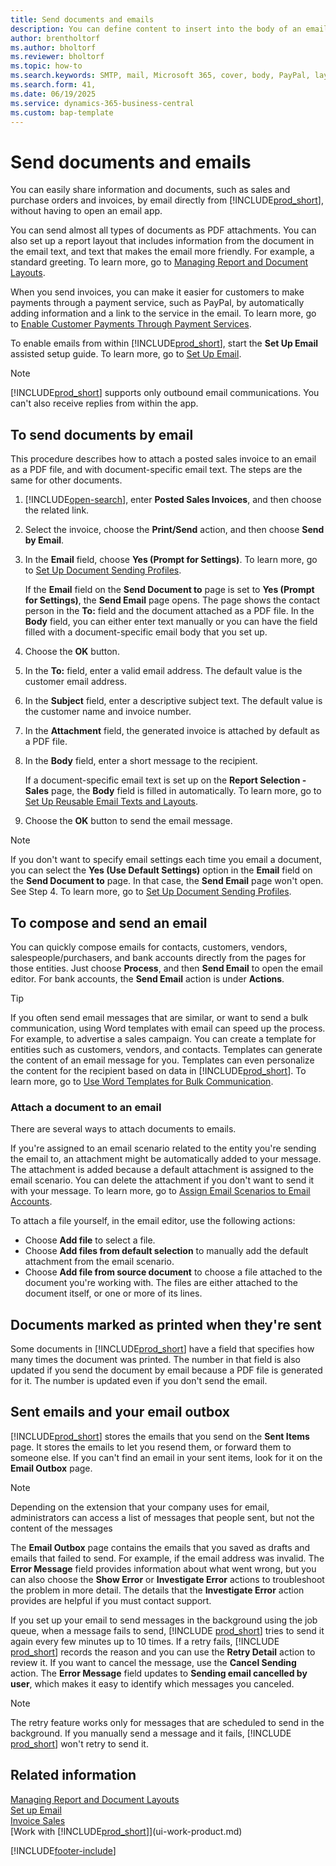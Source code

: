 ```yaml
---
title: Send documents and emails
description: You can define content to insert into the body of an email message, for example, a PayPal link. You can also attach documents to email messages.
author: brentholtorf
ms.author: bholtorf
ms.reviewer: bholtorf
ms.topic: how-to
ms.search.keywords: SMTP, mail, Microsoft 365, cover, body, PayPal, layout
ms.search.form: 41,
ms.date: 06/19/2025
ms.service: dynamics-365-business-central
ms.custom: bap-template
---
```

# Send documents and emails

You can easily share information and documents, such as sales and purchase orders and invoices, by email directly from [!INCLUDE[prod_short](includes/prod_short.md)], without having to open an email app.  

You can send almost all types of documents as PDF attachments. You can also set up a report layout that includes information from the document in the email text, and text that makes the email more friendly. For example, a standard greeting. To learn more, go to [Managing Report and Document Layouts](ui-manage-report-layouts.md).

When you send invoices, you can make it easier for customers to make payments through a payment service, such as PayPal, by automatically adding information and a link to the service in the email. To learn more, go to [Enable Customer Payments Through Payment Services](sales-how-enable-payment-service-extensions.md).

To enable emails from within [!INCLUDE[prod_short](includes/prod_short.md)], start the **Set Up Email** assisted setup guide. To learn more, go to [Set Up Email](admin-how-setup-email.md).

> [!NOTE]
> [!INCLUDE[prod_short](includes/prod_short.md)] supports only outbound email communications. You can't also receive replies from within the app.

## To send documents by email

This procedure describes how to attach a posted sales invoice to an email as a PDF file, and with document-specific email text. The steps are the same for other documents.

1. [!INCLUDE[open-search](includes/open-search.md)], enter **Posted Sales Invoices**, and then choose the related link.
2. Select the invoice, choose the **Print/Send** action, and then choose **Send by Email**.
3. In the **Email** field, choose **Yes (Prompt for Settings)**. To learn more, go to [Set Up Document Sending Profiles](sales-how-setup-document-send-profiles.md).

    If the **Email** field on the **Send Document to** page is set to **Yes (Prompt for Settings)**, the **Send Email** page opens. The page shows the contact person in the **To:** field and the document attached as a PDF file. In the **Body** field, you can either enter text manually or you can have the field filled with a document-specific email body that you set up.

4. Choose the **OK** button.
5. In the **To:** field, enter a valid email address. The default value is the customer email address.
6. In the **Subject** field, enter a descriptive subject text. The default value is the customer name and invoice number.
7. In the **Attachment** field, the generated invoice is attached by default as a PDF file.
8. In the **Body** field, enter a short message to the recipient.

    If a document-specific email text is set up on the **Report Selection - Sales** page, the **Body** field is filled in automatically. To learn more, go to [Set Up Reusable Email Texts and Layouts](admin-how-setup-email.md#set-up-reusable-email-texts-and-layouts).
9. Choose the **OK** button to send the email message.

> [!NOTE]  
> If you don't want to specify email settings each time you email a document, you can select the **Yes (Use Default Settings)** option in the **Email** field on the **Send Document to** page. In that case, the **Send Email** page won't open. See Step 4. To learn more, go to [Set Up Document Sending Profiles](sales-how-setup-document-send-profiles.md).  

## To compose and send an email

You can quickly compose emails for contacts, customers, vendors, salespeople/purchasers, and bank accounts directly from the pages for those entities. Just choose **Process**, and then **Send Email** to open the email editor. For bank accounts, the **Send Email** action is under **Actions**.

> [!TIP]
> If you often send email messages that are similar, or want to send a bulk communication, using Word templates with email can speed up the process. For example, to advertise a sales campaign. You can create a template for entities such as customers, vendors, and contacts. Templates can generate the content of an email message for you. Templates can even personalize the content for the recipient based on data in [!INCLUDE[prod_short](includes/prod_short.md)]. To learn more, go to [Use Word Templates for Bulk Communication](ui-mail-merge.md).  

### Attach a document to an email

There are several ways to attach documents to emails.

If you're assigned to an email scenario related to the entity you're sending the email to, an attachment might be automatically added to your message. The attachment is added because a default attachment is assigned to the email scenario. You can delete the attachment if you don't want to send it with your message. To learn more, go to [Assign Email Scenarios to Email Accounts](admin-how-setup-email.md#assign-email-scenarios-to-email-accounts).

To attach a file yourself, in the email editor, use the following actions:

* Choose **Add file** to select a file.
* Choose **Add files from default selection** to manually add the default attachment from the email scenario.
* Choose **Add file from source document** to choose a file attached to the document you're working with. The files are either attached to the document itself, or one or more of its lines.

## Documents marked as printed when they're sent

Some documents in [!INCLUDE[prod_short](includes/prod_short.md)] have a field that specifies how many times the document was printed. The number in that field is also updated if you send the document by email because a PDF file is generated for it. The number is updated even if you don't send the email.

## Sent emails and your email outbox

[!INCLUDE[prod_short](includes/prod_short.md)] stores the emails that you send on the **Sent Items** page. It stores the emails to let you resend them, or forward them to someone else. If you can't find an email in your sent items, look for it on the **Email Outbox** page.

> [!NOTE]
> Depending on the extension that your company uses for email, administrators can access a list of messages that people sent, but not the content of the messages

The **Email Outbox** page contains the emails that you saved as drafts and emails that failed to send. For example, if the email address was invalid. The **Error Message** field provides information about what went wrong, but you can also choose the **Show Error** or **Investigate Error** actions to troubleshoot the problem in more detail. The details that the **Investigate Error** action provides are helpful if you must contact support.

If you set up your email to send messages in the background using the job queue, when a message fails to send, [!INCLUDE [prod_short](includes/prod_short.md)] tries to send it again every few minutes up to 10 times. If a retry fails, [!INCLUDE [prod_short](includes/prod_short.md)] records the reason and you can use the **Retry Detail** action to review it. If you want to cancel the message, use the **Cancel Sending** action. The **Error Message** field updates to **Sending email cancelled by user**, which makes it easy to identify which messages you canceled.

> [!NOTE]
> The retry feature works only for messages that are scheduled to send in the background. If you manually send a message and it fails, [!INCLUDE [prod_short](includes/prod_short.md)] won't retry to send it.

## Related information

[Managing Report and Document Layouts](ui-manage-report-layouts.md)  
[Set up Email](admin-how-setup-email.md)  
[Invoice Sales](sales-how-invoice-sales.md)  
[Work with [!INCLUDE[prod_short](includes/prod_short.md)]](ui-work-product.md)

[!INCLUDE[footer-include](includes/footer-banner.md)]
